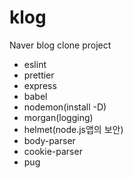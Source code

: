 # klog

Naver blog clone project

- eslint
- prettier
- express
- babel
- nodemon(install -D)
- morgan(logging)
- helmet(node.js앱의 보안)
- body-parser
- cookie-parser
- pug
